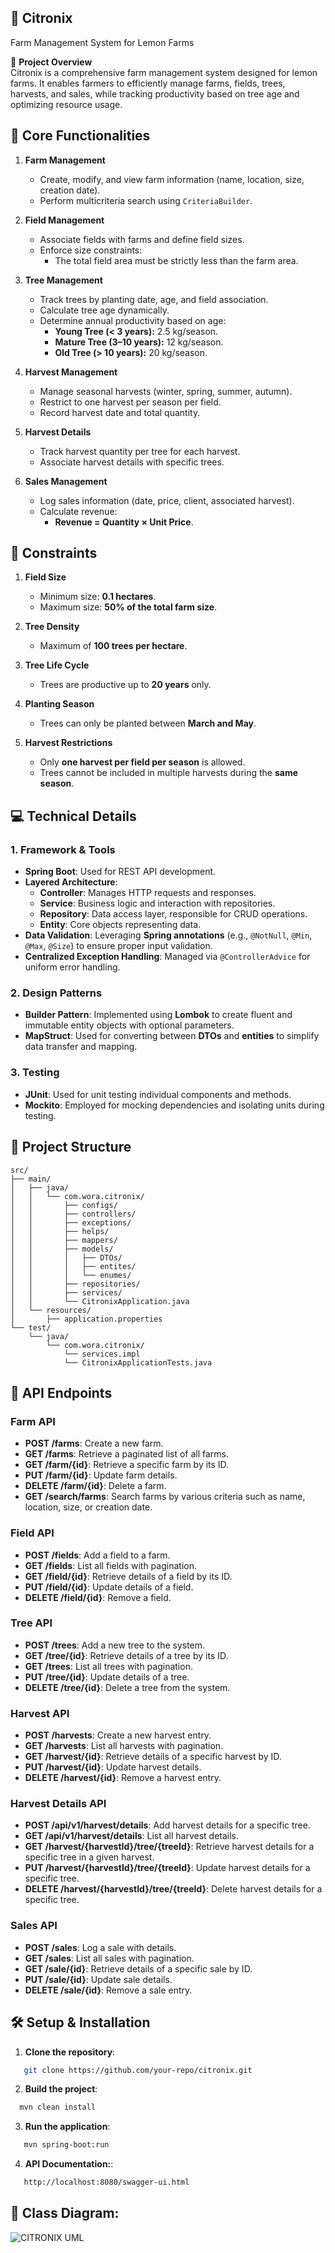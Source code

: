## 🍋 Citronix  
Farm Management System for Lemon Farms  

📖 **Project Overview**  
Citronix is a comprehensive farm management system designed for lemon farms. It enables farmers to efficiently manage farms, fields, trees, harvests, and sales, while tracking productivity based on tree age and optimizing resource usage.

## 🧩 Core Functionalities  

1. **Farm Management**  
   - Create, modify, and view farm information (name, location, size, creation date).  
   - Perform multicriteria search using `CriteriaBuilder`.  

2. **Field Management**  
   - Associate fields with farms and define field sizes.  
   - Enforce size constraints:  
     - The total field area must be strictly less than the farm area.  

3. **Tree Management**  
   - Track trees by planting date, age, and field association.  
   - Calculate tree age dynamically.  
   - Determine annual productivity based on age:  
     - **Young Tree (< 3 years):** 2.5 kg/season.  
     - **Mature Tree (3–10 years):** 12 kg/season.  
     - **Old Tree (> 10 years):** 20 kg/season.  

4. **Harvest Management**  
   - Manage seasonal harvests (winter, spring, summer, autumn).  
   - Restrict to one harvest per season per field.  
   - Record harvest date and total quantity.  

5. **Harvest Details**  
   - Track harvest quantity per tree for each harvest.  
   - Associate harvest details with specific trees.  

6. **Sales Management**  
   - Log sales information (date, price, client, associated harvest).  
   - Calculate revenue:  
     - **Revenue = Quantity × Unit Price**.  

## 🔐 Constraints  

1. **Field Size**  
   - Minimum size: **0.1 hectares**.  
   - Maximum size: **50% of the total farm size**.  

2. **Tree Density**  
   - Maximum of **100 trees per hectare**.  

3. **Tree Life Cycle**  
   - Trees are productive up to **20 years** only.  

4. **Planting Season**  
   - Trees can only be planted between **March and May**.  

5. **Harvest Restrictions**  
   - Only **one harvest per field per season** is allowed.  
   - Trees cannot be included in multiple harvests during the **same season**.

## 💻 Technical Details

### 1. **Framework & Tools**  
   - **Spring Boot**: Used for REST API development.  
   - **Layered Architecture**:  
     - **Controller**: Manages HTTP requests and responses.  
     - **Service**: Business logic and interaction with repositories.  
     - **Repository**: Data access layer, responsible for CRUD operations.  
     - **Entity**: Core objects representing data.  
   - **Data Validation**: Leveraging **Spring annotations** (e.g., `@NotNull`, `@Min`, `@Max`, `@Size`) to ensure proper input validation.  
   - **Centralized Exception Handling**: Managed via `@ControllerAdvice` for uniform error handling.

### 2. **Design Patterns**  
   - **Builder Pattern**: Implemented using **Lombok** to create fluent and immutable entity objects with optional parameters.  
   - **MapStruct**: Used for converting between **DTOs** and **entities** to simplify data transfer and mapping.

### 3. **Testing**  
   - **JUnit**: Used for unit testing individual components and methods.  
   - **Mockito**: Employed for mocking dependencies and isolating units during testing.

## 📁 Project Structure

```plaintext
src/
├── main/
│   ├── java/
│   │   └── com.wora.citronix/
│   │       ├── configs/
│   │       ├── controllers/
│   │       ├── exceptions/
│   │       ├── helps/
│   │       ├── mappers/
│   │       ├── models/
│   │       │   ├── DTOs/
│   │       │   ├── entites/
│   │       │   └── enumes/
│   │       ├── repositories/
│   │       ├── services/
│   │       └── CitronixApplication.java
│   └── resources/
│       ├── application.properties
└── test/
    └── java/
        └── com.wora.citronix/
            └── services.impl
            └── CitronixApplicationTests.java
```

## 🚀 API Endpoints

### **Farm API**
- **POST /farms**: Create a new farm.
- **GET /farms**: Retrieve a paginated list of all farms.
- **GET /farm/{id}**: Retrieve a specific farm by its ID.
- **PUT /farm/{id}**: Update farm details.
- **DELETE /farm/{id}**: Delete a farm.
- **GET /search/farms**: Search farms by various criteria such as name, location, size, or creation date.

### **Field API**
- **POST /fields**: Add a field to a farm.
- **GET /fields**: List all fields with pagination.
- **GET /field/{id}**: Retrieve details of a field by its ID.
- **PUT /field/{id}**: Update details of a field.
- **DELETE /field/{id}**: Remove a field.

### **Tree API**
- **POST /trees**: Add a new tree to the system.
- **GET /tree/{id}**: Retrieve details of a tree by its ID.
- **GET /trees**: List all trees with pagination.
- **PUT /tree/{id}**: Update details of a tree.
- **DELETE /tree/{id}**: Delete a tree from the system.

### **Harvest API**
- **POST /harvests**: Create a new harvest entry.
- **GET /harvests**: List all harvests with pagination.
- **GET /harvest/{id}**: Retrieve details of a specific harvest by ID.
- **PUT /harvest/{id}**: Update harvest details.
- **DELETE /harvest/{id}**: Remove a harvest entry.

### **Harvest Details API**
- **POST /api/v1/harvest/details**: Add harvest details for a specific tree.
- **GET /api/v1/harvest/details**: List all harvest details.
- **GET /harvest/{harvestId}/tree/{treeId}**: Retrieve harvest details for a specific tree in a given harvest.
- **PUT /harvest/{harvestId}/tree/{treeId}**: Update harvest details for a specific tree.
- **DELETE /harvest/{harvestId}/tree/{treeId}**: Delete harvest details for a specific tree.

### **Sales API**
- **POST /sales**: Log a sale with details.
- **GET /sales**: List all sales with pagination.
- **GET /sale/{id}**: Retrieve details of a specific sale by ID.
- **PUT /sale/{id}**: Update sale details.
- **DELETE /sale/{id}**: Remove a sale entry.

## 🛠 Setup & Installation

1. **Clone the repository**:
```bash
   git clone https://github.com/your-repo/citronix.git
```
2. **Build the project**:
```bash
  mvn clean install
```
3. **Run the application**:
```bash
   mvn spring-boot:run
```
4. **API Documentation:**:
```bash
   http://localhost:8080/swagger-ui.html
```

## 📐 Class Diagram:

![CITRONIX UML](https://github.com/hamzalamin/Citronix/blob/main/src/main/java/UML/CITRONIX.png)




